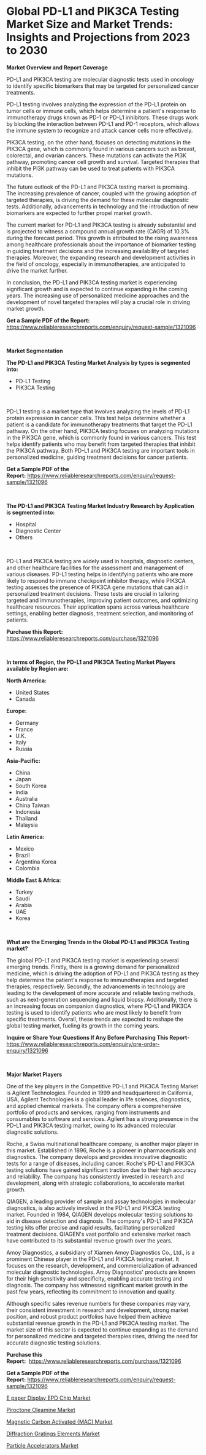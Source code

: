 <p><h1>Global PD-L1 and PIK3CA Testing Market Size and Market Trends: Insights and Projections from 2023 to 2030</h1></p><p><strong>Market Overview and Report Coverage</strong></p>
<p><p>PD-L1 and PIK3CA testing are molecular diagnostic tests used in oncology to identify specific biomarkers that may be targeted for personalized cancer treatments.</p><p>PD-L1 testing involves analyzing the expression of the PD-L1 protein on tumor cells or immune cells, which helps determine a patient's response to immunotherapy drugs known as PD-1 or PD-L1 inhibitors. These drugs work by blocking the interaction between PD-L1 and PD-1 receptors, which allows the immune system to recognize and attack cancer cells more effectively.</p><p>PIK3CA testing, on the other hand, focuses on detecting mutations in the PIK3CA gene, which is commonly found in various cancers such as breast, colorectal, and ovarian cancers. These mutations can activate the PI3K pathway, promoting cancer cell growth and survival. Targeted therapies that inhibit the PI3K pathway can be used to treat patients with PIK3CA mutations.</p><p>The future outlook of the PD-L1 and PIK3CA testing market is promising. The increasing prevalence of cancer, coupled with the growing adoption of targeted therapies, is driving the demand for these molecular diagnostic tests. Additionally, advancements in technology and the introduction of new biomarkers are expected to further propel market growth.</p><p>The current market for PD-L1 and PIK3CA testing is already substantial and is projected to witness a compound annual growth rate (CAGR) of 10.3% during the forecast period. This growth is attributed to the rising awareness among healthcare professionals about the importance of biomarker testing in guiding treatment decisions and the increasing availability of targeted therapies. Moreover, the expanding research and development activities in the field of oncology, especially in immunotherapies, are anticipated to drive the market further.</p><p>In conclusion, the PD-L1 and PIK3CA testing market is experiencing significant growth and is expected to continue expanding in the coming years. The increasing use of personalized medicine approaches and the development of novel targeted therapies will play a crucial role in driving market growth.</p></p>
<p><strong>Get a Sample PDF of the Report:</strong> <a href="https://www.reliableresearchreports.com/enquiry/request-sample/1321096">https://www.reliableresearchreports.com/enquiry/request-sample/1321096</a></p>
<p>&nbsp;</p>
<p><strong>Market Segmentation</strong></p>
<p><strong>The PD-L1 and PIK3CA Testing Market Analysis by types is segmented into:</strong></p>
<p><ul><li>PD-L1 Testing</li><li>PIK3CA Testing</li></ul></p>
<p>&nbsp;</p>
<p><p>PD-L1 testing is a market type that involves analyzing the levels of PD-L1 protein expression in cancer cells. This test helps determine whether a patient is a candidate for immunotherapy treatments that target the PD-L1 pathway. On the other hand, PIK3CA testing focuses on analyzing mutations in the PIK3CA gene, which is commonly found in various cancers. This test helps identify patients who may benefit from targeted therapies that inhibit the PIK3CA pathway. Both PD-L1 and PIK3CA testing are important tools in personalized medicine, guiding treatment decisions for cancer patients.</p></p>
<p><strong>Get a Sample PDF of the Report:</strong>&nbsp;<a href="https://www.reliableresearchreports.com/enquiry/request-sample/1321096">https://www.reliableresearchreports.com/enquiry/request-sample/1321096</a></p>
<p>&nbsp;</p>
<p><strong>The PD-L1 and PIK3CA Testing Market Industry Research by Application is segmented into:</strong></p>
<p><ul><li>Hospital</li><li>Diagnostic Center</li><li>Others</li></ul></p>
<p>&nbsp;</p>
<p><p>PD-L1 and PIK3CA testing are widely used in hospitals, diagnostic centers, and other healthcare facilities for the assessment and management of various diseases. PD-L1 testing helps in identifying patients who are more likely to respond to immune checkpoint inhibitor therapy, while PIK3CA testing assesses the presence of PIK3CA gene mutations that can aid in personalized treatment decisions. These tests are crucial in tailoring targeted and immunotherapies, improving patient outcomes, and optimizing healthcare resources. Their application spans across various healthcare settings, enabling better diagnosis, treatment selection, and monitoring of patients.</p></p>
<p><strong>Purchase this Report:</strong>&nbsp; <a href="https://www.reliableresearchreports.com/purchase/1321096">https://www.reliableresearchreports.com/purchase/1321096</a></p>
<p>&nbsp;</p>
<p><strong>In terms of Region, the PD-L1 and PIK3CA Testing Market Players available by Region are:</strong></p>
<p>
    <p> <strong> North America: </strong>
        <ul>
            <li>United States</li>
            <li>Canada</li>
        </ul>
        </p> 
    <p> <strong> Europe: </strong>
        <ul>
            <li>Germany</li>
            <li>France</li>
            <li>U.K.</li>
            <li>Italy</li>
            <li>Russia</li>
        </ul>
        </p> 
    <p> <strong> Asia-Pacific: </strong>
        <ul>
            <li>China</li>
            <li>Japan</li>
            <li>South Korea</li>
            <li>India</li>
            <li>Australia</li>
            <li>China Taiwan</li>
            <li>Indonesia</li>
            <li>Thailand</li>
            <li>Malaysia</li>
        </ul>
        </p> 
    <p> <strong> Latin America: </strong>
        <ul>
            <li>Mexico</li>
            <li>Brazil</li>
            <li>Argentina Korea</li>
            <li>Colombia</li>
        </ul>
        </p> 
    <p> <strong> Middle East & Africa: </strong>
        <ul>
            <li>Turkey</li>
            <li>Saudi</li>
            <li>Arabia</li>
            <li>UAE</li>
            <li>Korea</li>
        </ul>
    </p>
    </p>
<p>&nbsp;</p>
<p><strong>What are the Emerging Trends in the Global PD-L1 and PIK3CA Testing market?</strong></p>
<p><p>The global PD-L1 and PIK3CA testing market is experiencing several emerging trends. Firstly, there is a growing demand for personalized medicine, which is driving the adoption of PD-L1 and PIK3CA testing as they help determine the patient's response to immunotherapies and targeted therapies, respectively. Secondly, the advancements in technology are leading to the development of more accurate and reliable testing methods, such as next-generation sequencing and liquid biopsy. Additionally, there is an increasing focus on companion diagnostics, where PD-L1 and PIK3CA testing is used to identify patients who are most likely to benefit from specific treatments. Overall, these trends are expected to reshape the global testing market, fueling its growth in the coming years.</p></p>
<p><strong>Inquire or Share Your Questions If Any Before Purchasing This Report</strong>- <a href="https://www.reliableresearchreports.com/enquiry/pre-order-enquiry/1321096">https://www.reliableresearchreports.com/enquiry/pre-order-enquiry/1321096</a></p>
<p>&nbsp;</p>
<p><strong>Major Market Players</strong></p>
<p><p>One of the key players in the Competitive PD-L1 and PIK3CA Testing Market is Agilent Technologies. Founded in 1999 and headquartered in California, USA, Agilent Technologies is a global leader in life sciences, diagnostics, and applied chemical markets. The company offers a comprehensive portfolio of products and services, ranging from instruments and consumables to software and services. Agilent has a strong presence in the PD-L1 and PIK3CA testing market, owing to its advanced molecular diagnostic solutions.</p><p>Roche, a Swiss multinational healthcare company, is another major player in this market. Established in 1896, Roche is a pioneer in pharmaceuticals and diagnostics. The company develops and provides innovative diagnostic tests for a range of diseases, including cancer. Roche's PD-L1 and PIK3CA testing solutions have gained significant traction due to their high accuracy and reliability. The company has consistently invested in research and development, along with strategic collaborations, to accelerate market growth.</p><p>QIAGEN, a leading provider of sample and assay technologies in molecular diagnostics, is also actively involved in the PD-L1 and PIK3CA testing market. Founded in 1984, QIAGEN develops molecular testing solutions to aid in disease detection and diagnosis. The company's PD-L1 and PIK3CA testing kits offer precise and rapid results, facilitating personalized treatment decisions. QIAGEN's vast portfolio and extensive market reach have contributed to its substantial revenue growth over the years.</p><p>Amoy Diagnostics, a subsidiary of Xiamen Amoy Diagnostics Co., Ltd., is a prominent Chinese player in the PD-L1 and PIK3CA testing market. It focuses on the research, development, and commercialization of advanced molecular diagnostic technologies. Amoy Diagnostics' products are known for their high sensitivity and specificity, enabling accurate testing and diagnosis. The company has witnessed significant market growth in the past few years, reflecting its commitment to innovation and quality.</p><p>Although specific sales revenue numbers for these companies may vary, their consistent investment in research and development, strong market position, and robust product portfolios have helped them achieve substantial revenue growth in the PD-L1 and PIK3CA testing market. The market size of this sector is expected to continue expanding as the demand for personalized medicine and targeted therapies rises, driving the need for accurate diagnostic testing solutions.</p></p>
<p><strong>Purchase this Report:</strong>&nbsp;&nbsp;<a href="https://www.reliableresearchreports.com/purchase/1321096">https://www.reliableresearchreports.com/purchase/1321096</a></p>
<p></p>
<p><strong>Get a Sample PDF of the Report:</strong>&nbsp;<a href="https://www.reliableresearchreports.com/enquiry/request-sample/1321096">https://www.reliableresearchreports.com/enquiry/request-sample/1321096</a></p>
<p><p><a href="https://github.com/dziulagalemab/Market-Research-Report-List-1/blob/main/e-paper-display-epd-chip-market.md">E paper Display EPD Chip Market</a></p><p><a href="https://medium.com/@allelee654/decoding-piroctone-oleamine-market-metrics-market-share-trends-and-growth-patterns-65a278649a73">Piroctone Oleamine Market</a></p><p><a href="https://medium.com/@kiannoel89776554/magnetic-carbon-activated-mac-market-share-evolution-and-market-growth-trends-2023-2030-7c8458fddd62">Magnetic Carbon Activated (MAC) Market</a></p><p><a href="https://github.com/jonneygiverf/Market-Research-Report-List-1/blob/main/diffraction-gratings-elements-market.md">Diffraction Gratings Elements Market</a></p><p><a href="https://www.linkedin.com/pulse/particle-accelerators-market-size-share-amp-trends-analysis-x7mhe/">Particle Accelerators Market</a></p></p>